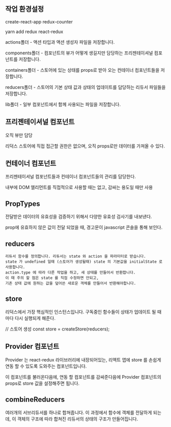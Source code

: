 ## 작업 환경설정

create-react-app redux-counter

yarn add redux react-redux

actions폴더 - 액션 타입과 액션 생성자 파일을 저장합니다.

components폴더 - 컴포넌트의 뷰가 어떻게 생길지만 담당하는 프리젠테이셔널 컴포넌트를 저장합니다.

containers폴더 - 스토어에 있는 상태를 props로 받아 오는 컨테이너 컴포넌트들을 저장합니다.

reducers폴더 - 스토어의 기본 상태 값과 상태의 업데이트를 담당하는 리듀서 파일들을 저장합니다.

lib폴더 - 일부 컴포넌트에서 함께 사용되는 파일을 저장합니다.


## 프리젠테이셔널 컴포넌트

오직 뷰만 담당

리덕스 스토어에 직접 접근할 권한은 없으며, 오직 props로만 데이터를 가져올 수 있다.

## 컨테이너 컴포넌트

프리젠테이셔널 컴포넌트들과 컨테이너 컴포넌트들의 관리를 담당한다.

내부에 DOM 엘리먼트를 직접적으로 사용할 때는 없고, 감싸는 용도일 때만 사용

## PropTypes

전달받은 데이터의 유효성을 검증하기 위해서 다양한 유효성 검사기를 내보낸다.

prop에 유효하지 않은 값이 전달 되었을 때, 경고문이 javascript 콘솔을 통해 보인다.

## reducers

    리듀서 함수를 정의합니다. 리듀서는 state 와 action 을 파라미터로 받습니다.
    state 가 undefined 일때 (스토어가 생성될때) state 의 기본값을 initialState 로 사용합니다.
    action.type 에 따라 다른 작업을 하고, 새 상태를 만들어서 반환합니다.
    이 때 주의 할 점은 state 를 직접 수정하면 안되고,
    기존 상태 값에 원하는 값을 덮어쓴 새로운 객체를 만들어서 반환해야합니다.

## store 

리덕스에서 가장 핵심적인 인스턴스입니다.
구독중인 함수들이 상태가 업데이트 될 때 마다 다시 실행되게 해준다.

// 스토어 생성
const store = createStore(reducers);

## Provider 컴포넌트

Provider 는 react-redux 라이브러리에 내장되어있는, 리액트 앱에 store 를 손쉽게 연동 할 수 있도록 도와주는 컴포넌트입니다.

이 컴포넌트를 불러온다음에, 연동 할 컴포넌트를 감싸준다음에 Provider 컴포넌트의 props로 store 값을 설정해주면 됩니다.

## combineReducers

여러개의 서브리듀서를 하나로 합쳐줍니다. 이 과정에서 함수에 객체를 전달하게 되는데, 이 객체의 구조에 따라 합쳐진 리듀서의 상태의 구조가 만들어집니다.
